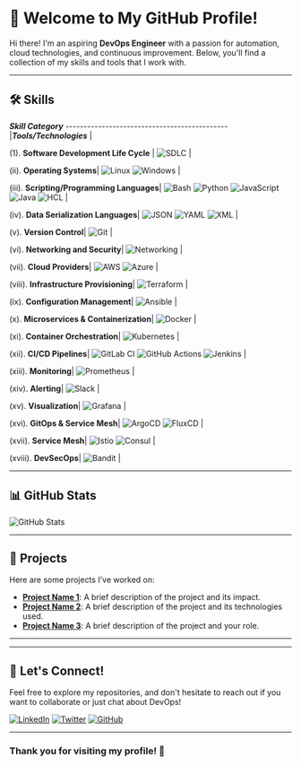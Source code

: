 # 👋 Welcome to My GitHub Profile!

Hi there! I'm an aspiring **DevOps Engineer** with a passion for automation, cloud technologies, and continuous improvement. Below, you'll find a collection of my skills and tools that I work with.

---

## 🛠️ Skills

***Skill Category***  ---------------------------------------------|***Tools/Technologies*** |

(1). **Software Development Life Cycle** | ![SDLC](https://img.icons8.com/color/48/000000/software-development.png)  |

(ii). **Operating Systems**| ![Linux](https://img.icons8.com/color/48/000000/linux.png) ![Windows](https://img.icons8.com/color/48/000000/windows-10.png) |

(iii). **Scripting/Programming Languages**| ![Bash](https://img.icons8.com/color/48/000000/bash.png) ![Python](https://img.icons8.com/color/48/000000/python.png) ![JavaScript](https://img.icons8.com/color/48/000000/javascript.png) ![Java](https://img.icons8.com/color/48/000000/java-coffee-cup-logo.png) ![HCL](https://img.icons8.com/color/48/000000/hashicorp.png) |

(iv). **Data Serialization Languages**| ![JSON](https://img.icons8.com/color/48/000000/json.png) ![YAML](https://img.icons8.com/color/48/000000/yaml.png) ![XML](https://img.icons8.com/color/48/000000/xml.png) |

(v). **Version Control**| ![Git](https://img.icons8.com/color/48/000000/git.png) |

(vi). **Networking and Security**| ![Networking](https://img.icons8.com/color/48/000000/networking.png) |

(vii). **Cloud Providers**| ![AWS](https://img.icons8.com/color/48/000000/amazon-web-services.png) ![Azure](https://img.icons8.com/color/48/000000/microsoft-azure.png) |

(viii). **Infrastructure Provisioning**| ![Terraform](https://img.icons8.com/color/48/000000/terraform.png) |

(ix). **Configuration Management**| ![Ansible](https://img.icons8.com/color/48/000000/ansible.png) |

(x). **Microservices & Containerization**| ![Docker](https://img.icons8.com/color/48/000000/docker.png) |

(xi). **Container Orchestration**| ![Kubernetes](https://img.icons8.com/color/48/000000/kubernetes.png) |

(xii). **CI/CD Pipelines**| ![GitLab CI](https://img.icons8.com/color/48/000000/gitlab.png) ![GitHub Actions](https://img.icons8.com/color/48/000000/github-actions.png) ![Jenkins](https://img.icons8.com/color/48/000000/jenkins.png) |

(xiii). **Monitoring**| ![Prometheus](https://www.iconfinder.com/icons/3167880/prometheus_share_fire_icon) |

(xiv). **Alerting**| ![Slack](https://img.icons8.com/color/48/000000/slack-new.png) |

(xv). **Visualization**| ![Grafana](https://img.icons8.com/color/48/000000/grafana.png) |

(xvi). **GitOps & Service Mesh**| ![ArgoCD](https://img.icons8.com/color/48/000000/argocd.png) ![FluxCD](https://img.icons8.com/color/48/000000/flux.png) |

(xvii). **Service Mesh**| ![Istio](https://img.icons8.com/color/48/000000/istio.png) ![Consul](https://img.icons8.com/color/48/000000/consul.png) |

(xviii). **DevSecOps**| ![Bandit](https://img.icons8.com/color/48/000000/bandit.png) |

---

## 📊 GitHub Stats

![GitHub Stats](https://github-readme-stats.vercel.app/api?username=yourusername&show_icons=true&hide_title=true&count_private=true&theme=radical)

---

## 🌟 Projects

Here are some projects I’ve worked on:

- **[Project Name 1](#)**: A brief description of the project and its impact.
- **[Project Name 2](#)**: A brief description of the project and its technologies used.
- **[Project Name 3](#)**: A brief description of the project and your role.

---
---

## 🚀 Let's Connect!

Feel free to explore my repositories, and don't hesitate to reach out if you want to collaborate or just chat about DevOps!

[![LinkedIn](https://img.icons8.com/color/48/000000/linkedin.png)](your-linkedin-profile) [![Twitter](https://img.icons8.com/color/48/000000/twitter.png)](your-twitter-profile)
[![GitHub](https://img.icons8.com/color/48/000000/github.png)](your-twitter-profile)

---

### Thank you for visiting my profile! 🌟
